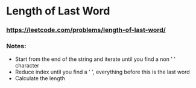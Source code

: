# Length of Last Word

### https://leetcode.com/problems/length-of-last-word/

### Notes:

* Start from the end of the string and iterate until you find a non ' ' character
* Reduce index until you find a ' ', everything before this is the last word
* Calculate the length